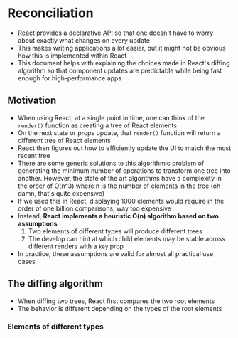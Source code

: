 # Reconciliation

- React provides a declarative API so that one doesn't have to worry about exactly what changes on every update
- This makes writing applications a lot easier, but it might not be obvious how this is implemented within React
- This document helps with explaining the choices made in React's diffing algorithm so that component updates are predictable while being fast enough for high-performance apps

## Motivation

- When using React, at a single point in time, one can think of the `render()` function as creating a tree of React elements
- On the next state or props update, that `render()` function will return a different tree of React elements
- React then figures out how to efficiently update the UI to match the most recent tree
- There are some generic solutions to this algorithmic problem of generating the minimum number of operations to transform one tree into another. However, the state of the art algorithms have a complexity in the order of O(n^3) where n is the number of elements in the tree (oh damn, that's quite expensive)
- If we used this in React, displaying 1000 elements would require in the order of one billion comparisons, way too expensive
- Instead, **React implements a heuristic O(n) algorithm based on two assumptions**
  1. Two elements of different types will produce different trees
  2. The develop can hint at which child elements may be stable across different renders with a `key` prop
- In practice, these assumptions are valid for almost all practical use cases

## The diffing algorithm

- When diffing two trees, React first compares the two root elements
- The behavior is different depending on the types of the root elements

### Elements of different types